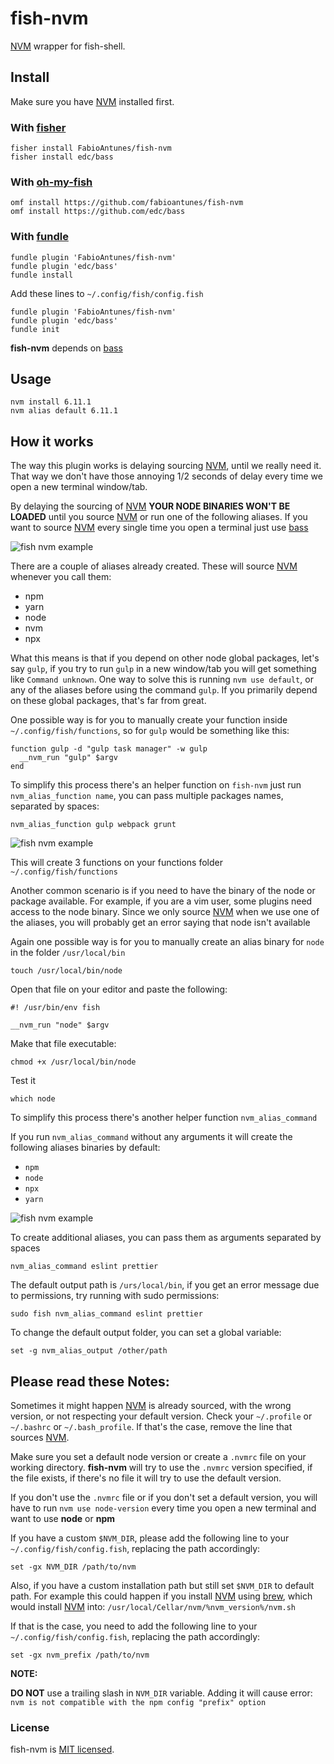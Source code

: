 # fish-nvm

[NVM] wrapper for fish-shell.

## Install

Make sure you have [NVM] installed first.

### With [fisher]

```fish
fisher install FabioAntunes/fish-nvm
fisher install edc/bass
```

### With [oh-my-fish]

```fish
omf install https://github.com/fabioantunes/fish-nvm
omf install https://github.com/edc/bass
```

### With [fundle]

```fish
fundle plugin 'FabioAntunes/fish-nvm'
fundle plugin 'edc/bass'
fundle install
```

Add these lines to `~/.config/fish/config.fish`

```fish
fundle plugin 'FabioAntunes/fish-nvm'
fundle plugin 'edc/bass'
fundle init
```


**fish-nvm** depends on [bass] 

## Usage

```fish
nvm install 6.11.1
nvm alias default 6.11.1
```

## How it works

The way this plugin works is delaying sourcing [NVM], until we really need it. That way we don't have those annoying 1/2 seconds of delay every time we open a new terminal window/tab.

By delaying the sourcing of [NVM] **YOUR NODE BINARIES WON'T BE LOADED** until you source [NVM] or run one of the following aliases. If you want to source [NVM] every single time you open a terminal just use [bass](https://github.com/edc/bass#nvm)

![fish nvm example](/../readme-images/nvm.gif?raw=true)

There are a couple of aliases already created. These will source [NVM] whenever you call them:
* npm
* yarn
* node
* nvm
* npx

What this means is that if you depend on other node global packages, let's say `gulp`, if you try to run `gulp` in a new window/tab you will get something like `Command unknown`.
One way to solve this is running `nvm use default`, or any of the aliases before using the command `gulp`. If you primarily depend on these global packages, that's far from great.

One possible way is for you to manually create your function inside `~/.config/fish/functions`, so for `gulp` would be something like this:

```fish
function gulp -d "gulp task manager" -w gulp
  __nvm_run "gulp" $argv
end
```

To simplify this process there's an helper function on `fish-nvm` just run `nvm_alias_function name`, you can pass multiple packages names, separated by spaces:

```fish
nvm_alias_function gulp webpack grunt
```

![fish nvm example](/../readme-images/nvm_alias_function.gif?raw=true)

This will create 3 functions on your functions folder `~/.config/fish/functions`

Another common scenario is if you need to have the binary of the node or package available. For example, if you are a vim user, some plugins need access to the node binary.
Since we only source [NVM] when we use one of the aliases, you will probably get an error saying that node isn't available

Again one possible way is for you to manually create an alias binary for `node` in the folder `/usr/local/bin`

```fish
touch /usr/local/bin/node
```

Open that file on your editor and paste the following:

```fish
#! /usr/bin/env fish

__nvm_run "node" $argv
```

Make that file executable:

```fish
chmod +x /usr/local/bin/node
```

Test it

```fish
which node
```

To simplify this process there's another helper function `nvm_alias_command`

If you run `nvm_alias_command` without any arguments it will create the following aliases binaries by default: 
- `npm`
- `node`
- `npx`
- `yarn`

![fish nvm example](/../readme-images/nvm_alias_command.gif?raw=true)

To create additional aliases, you can pass them as arguments separated by spaces

```fish
nvm_alias_command eslint prettier
```

The default output path is `/urs/local/bin`, if you get an error message due to permissions, try running with sudo permissions:

```fish
sudo fish nvm_alias_command eslint prettier
```

To change the default output folder, you can set a global variable:

```fish
set -g nvm_alias_output /other/path
```

## Please read these Notes:

Sometimes it might happen [NVM] is already sourced, with the wrong version, or not respecting your default version. Check your `~/.profile` or `~/.bashrc` or `~/.bash_profile`. If that's the case, remove the line that sources [NVM].

Make sure you set a default node version or create a `.nvmrc` file on your working directory.
**fish-nvm** will try to use the `.nvmrc` version specified, if the file exists, if there's no file it will try to use the default version.

If you don't use the `.nvmrc` file or if you don't set a default version, you will have to run `nvm use node-version` every time you open a new terminal and want to use **node** or **npm**

If you have a custom `$NVM_DIR`, please add the following line to your `~/.config/fish/config.fish`, replacing the path accordingly:

```fish
set -gx NVM_DIR /path/to/nvm
```


Also, if you have a custom installation path but still set `$NVM_DIR` to default path. For example this could happen if you install [NVM] using [brew], which would install [NVM] into: `/usr/local/Cellar/nvm/%nvm_version%/nvm.sh`

If that is the case, you need to add the following line to your `~/.config/fish/config.fish`, replacing the path accordingly:

```fish
set -gx nvm_prefix /path/to/nvm
```


**NOTE:**

**DO NOT** use a trailing slash in `NVM_DIR` variable.
Adding it will cause error: `nvm is not compatible with the npm config "prefix" option`

[NVM]: https://github.com/creationix/nvm
[brew]: https://brew.sh/
[fisher]: https://github.com/jorgebucaran/fisher
[oh-my-fish]: https://github.com/oh-my-fish/oh-my-fish
[fundle]: https://github.com/danhper/fundle
[bass]: https://github.com/edc/bass

### License

fish-nvm is [MIT licensed](./LICENSE.md).
